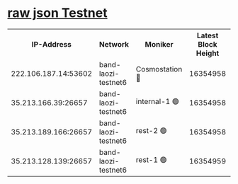 
[raw json Testnet](https://rpc-check.bandt.stavr.tech/bandt/rpcbandt_result.json)
=

<table><tr><th>IP-Address</th><th>Network</th><th>Moniker</th><th>Latest Block Height</th><th>Earliest Block Height</th><th>Catching Up</th><th>Tx Index</th><th>Voting Power</th><th>Scan Time</th></tr><tr><td>222.106.187.14:53602</td><td>band-laozi-testnet6</td><td>Cosmostation 🔴</td><td>16354958</td><td>15423001</td><td>False</td><td>on</td><td>2203655</td><td>2024-03-01T09:19:50.453864731UTC</td></tr><tr><td>35.213.166.39:26657</td><td>band-laozi-testnet6</td><td>internal-1 🟢</td><td>16354958</td><td>16254958</td><td>False</td><td>on</td><td>0</td><td>2024-03-01T09:19:51.302479815UTC</td></tr><tr><td>35.213.189.166:26657</td><td>band-laozi-testnet6</td><td>rest-2 🟢</td><td>16354958</td><td>16254958</td><td>False</td><td>on</td><td>0</td><td>2024-03-01T09:19:52.164102334UTC</td></tr><tr><td>35.213.128.139:26657</td><td>band-laozi-testnet6</td><td>rest-1 🟢</td><td>16354959</td><td>16254959</td><td>False</td><td>on</td><td>0</td><td>2024-03-01T09:19:53.015017627UTC</td></tr></table>
